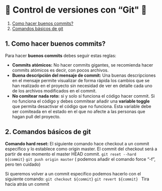 📝️ Control de versiones con “Git" 📝
===================================

1. [Como hacer buenos commits? ](#1.)
2. [Comandos básicos de git](#2.)

1\. Como hacer buenos commits?
---------
Para hacer **buenos commits** debes seguir estas reglas:
- **Commits atómicos:** No hacer commits gigantes, se recomienda hacer commits atómicos es decir, con pocos archivos.
- **Buena descripción del mensaje de commit:** Una buenas descripciones en el mensaje permite visualizar de forma rápida los cambios que se han realizado en el proyecto sin necesidad de ver en detalle cada uno de los archivos modificados en el commit.
- **No comitear nada roto:** si y solo sí funciona el código hacer commit. Si no funciona el código y debes commitear añadir una **variable toggle** que permita desactivar el código que no funciona. Esta variable debe ser comiteada en el estado en el que no afecte a las personas que hagan pull del proyecto.

2\. Comandos básicos de git
---------
**Comando hard reset:** El siguiente comando hace checkout a un commit específico y lo establece como origin master. El commit del checkout será a partir de ese momento el master HEAD commit.
	```git reset --hard ${commit}```
	```git push origin master``` ( podemos añadir el comando force “-f”, pero ten cuidado)

Si queremos volver a un commit especifico podemos hacerlo con el siguiente comando:
	```git checkout ${commit}```
	```git revert ${commit} ``` Tira hacia atrás un commit
